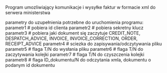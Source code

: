 Program umozliwiający komunikacje i wysyłke faktur w formacie xml do serwera ministerstwa 

parametry do uzupełnienia potrzebne do uruchomienia programu:
    parametr1 # pobiera id clienta
    parametr2 # pobiera sekretny klucz
    parametr3 # pobiera jaki dokument się zaczytuje CREDIT_NOTE, DESPATCH_ADVICE, INVOICE, INVOICE_CORRECTION, ORDER, RECEIPT_ADVICE
    parametr4 # sciezka do zapisywania/odczytywania pliku
    parametr5 # flaga T/N do wysłania pliku
    parametr6 # flaga T/N do zaczytywania kolejki
    parametr7 # flaga T/N do czyszczenia kolejki
    parametr8 # flaga ID_dokumentu/N do odczytania xmla, dokumentu o podanym id dokumentu
